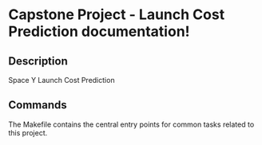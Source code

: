 # Capstone Project - Launch Cost Prediction documentation!

## Description

Space Y Launch Cost Prediction

## Commands

The Makefile contains the central entry points for common tasks related to this project.

